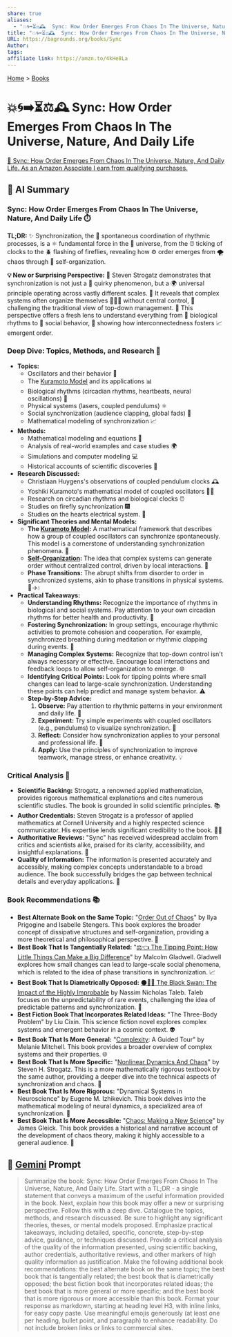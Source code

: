 ```yaml
---
share: true
aliases:
  - "💥🌀➡️⏳⚖️🕰️ ️ Sync: How Order Emerges From Chaos In The Universe, Nature, And Daily Life"
title: "💥🌀➡️⏳⚖️🕰️ ️ Sync: How Order Emerges From Chaos In The Universe, Nature, And Daily Life"
URL: https://bagrounds.org/books/Sync
Author: 
tags: 
affiliate link: https://amzn.to/4kHe8La
---
```

[Home](../index.md) > [Books](./index.md)  
# 💥🌀➡️⏳⚖️🕰️ ️ Sync: How Order Emerges From Chaos In The Universe, Nature, And Daily Life  
[🛒 Sync: How Order Emerges From Chaos In The Universe, Nature, And Daily Life. As an Amazon Associate I earn from qualifying purchases.](https://amzn.to/4kHe8La)  
  
## 🤖 AI Summary  
### Sync: How Order Emerges From Chaos In The Universe, Nature, And Daily Life ⏱️  
**TL;DR:** ✨ Synchronization, the 🤝 spontaneous coordination of rhythmic processes, is a ⚛️ fundamental force in the 🌌 universe, from the ⏰ ticking of clocks to the 🪲 flashing of fireflies, revealing how ⚙️ order emerges from 🌪️ chaos through 💫 self-organization.  
  
**💡 New or Surprising Perspective:** 🤔 Steven Strogatz demonstrates that synchronization is not just a 🤪 quirky phenomenon, but a 🌍 universal principle operating across vastly different scales. 🤯 It reveals that complex systems often organize themselves 🧑‍🤝‍🧑 without central control, 🚧 challenging the traditional view of top-down management. 🔭 This perspective offers a fresh lens to understand everything from 🧬 biological rhythms to 👥 social behavior, 🔗 showing how interconnectedness fosters 📈 emergent order.  
  
### Deep Dive: Topics, Methods, and Research 🔬  
* **Topics:**  
    * Oscillators and their behavior 🔄  
    * The [Kuramoto Model](../topics/kuramoto-model.md) and its applications 📊  
    * Biological rhythms (circadian rhythms, heartbeats, neural oscillations) 🧬  
    * Physical systems (lasers, coupled pendulums) ⚛️  
    * Social synchronization (audience clapping, global fads) 👥  
    * Mathematical modeling of synchronization 📈  
* **Methods:**  
    * Mathematical modeling and equations 📝  
    * Analysis of real-world examples and case studies 🌍  
    * Simulations and computer modeling 💻  
    * Historical accounts of scientific discoveries 📜  
* **Research Discussed:**  
    * Christiaan Huygens's observations of coupled pendulum clocks 🕰️  
    * Yoshiki Kuramoto's mathematical model of coupled oscillators 👨‍🏫  
    * Research on circadian rhythms and biological clocks ⏰  
    * Studies on firefly synchronization 🎆  
    * Studies on the hearts electrical system. 💓  
* **Significant Theories and Mental Models:**  
    * **The [Kuramoto Model](../topics/kuramoto-model.md):** A mathematical framework that describes how a group of coupled oscillators can synchronize spontaneously. This model is a cornerstone of understanding synchronization phenomena. 🔑  
    * **[Self-Organization](../topics/self-organization.md):** The idea that complex systems can generate order without centralized control, driven by local interactions. 🤝  
    * **Phase Transitions:** The abrupt shifts from disorder to order in synchronized systems, akin to phase transitions in physical systems. 🧊->💧  
* **Practical Takeaways:**  
    * **Understanding Rhythms:** Recognize the importance of rhythms in biological and social systems. Pay attention to your own circadian rhythms for better health and productivity. 🛌  
    * **Fostering Synchronization:** In group settings, encourage rhythmic activities to promote cohesion and cooperation. For example, synchronized breathing during meditation or rhythmic clapping during events. 🧘  
    * **Managing Complex Systems:** Recognize that top-down control isn't always necessary or effective. Encourage local interactions and feedback loops to allow self-organization to emerge. 🌐  
    * **Identifying Critical Points:** Look for tipping points where small changes can lead to large-scale synchronization. Understanding these points can help predict and manage system behavior. ⚠️  
    * **Step-by-Step Advice:**  
        1. **Observe:** Pay attention to rhythmic patterns in your environment and daily life. 👀  
        2. **Experiment:** Try simple experiments with coupled oscillators (e.g., pendulums) to visualize synchronization. 🧪  
        3. **Reflect:** Consider how synchronization applies to your personal and professional life. 🤔  
        4. **Apply:** Use the principles of synchronization to improve teamwork, manage stress, or enhance creativity. 💡  
  
### Critical Analysis 🧐  
* **Scientific Backing:** Strogatz, a renowned applied mathematician, provides rigorous mathematical explanations and cites numerous scientific studies. The book is grounded in solid scientific principles. 📚  
* **Author Credentials:** Steven Strogatz is a professor of applied mathematics at Cornell University and a highly respected science communicator. His expertise lends significant credibility to the book. 👨‍🎓  
* **Authoritative Reviews:** "Sync" has received widespread acclaim from critics and scientists alike, praised for its clarity, accessibility, and insightful explanations. 📰  
* **Quality of Information:** The information is presented accurately and accessibly, making complex concepts understandable to a broad audience. The book successfully bridges the gap between technical details and everyday applications. 🌉  
  
### Book Recommendations 📚  
* **Best Alternate Book on the Same Topic:** "[Order Out of Chaos](./order-out-of-chaos.md)" by Ilya Prigogine and Isabelle Stengers. This book explores the broader concept of dissipative structures and self-organization, providing a more theoretical and philosophical perspective. 🌌  
* **Best Book That Is Tangentially Related:** "[⚖️👈 The Tipping Point: How Little Things Can Make a Big Difference](./the-tipping-point.md)" by Malcolm Gladwell. Gladwell explores how small changes can lead to large-scale social phenomena, which is related to the idea of phase transitions in synchronization. 📈  
* **Best Book That Is Diametrically Opposed:** [⚫🦢🎲 The Black Swan: The Impact of the Highly Improbable](./the-black-swan-the-impact-of-the-highly-improbable.md) by Nassim Nicholas Taleb. Taleb focuses on the unpredictability of rare events, challenging the idea of predictable patterns and synchronization. 🦢  
* **Best Fiction Book That Incorporates Related Ideas:** "The Three-Body Problem" by Liu Cixin. This science fiction novel explores complex systems and emergent behavior in a cosmic context. 👽  
* **Best Book That Is More General:** "[Complexity](./complexity.md): A Guided Tour" by Melanie Mitchell. This book provides a broader overview of complex systems and their properties. 🌐  
* **Best Book That Is More Specific:** "[Nonlinear Dynamics And Chaos](./nonlinear-dynamics-and-chaos.md)" by Steven H. Strogatz. This is a more mathematically rigorous textbook by the same author, providing a deeper dive into the technical aspects of synchronization and chaos. 🔢  
* **Best Book That Is More Rigorous:** "Dynamical Systems in Neuroscience" by Eugene M. Izhikevich. This book delves into the mathematical modeling of neural dynamics, a specialized area of synchronization. 🧠  
* **Best Book That Is More Accessible:** "[Chaos: Making a New Science](./chaos.md)" by James Gleick. This book provides a historical and narrative account of the development of chaos theory, making it highly accessible to a general audience. 📖  
  
## 💬 [Gemini](https://gemini.google.com) Prompt  
> Summarize the book: Sync: How Order Emerges From Chaos In The Universe, Nature, And Daily Life. Start with a TL;DR - a single statement that conveys a maximum of the useful information provided in the book. Next, explain how this book may offer a new or surprising perspective. Follow this with a deep dive. Catalogue the topics, methods, and research discussed. Be sure to highlight any significant theories, theses, or mental models proposed. Emphasize practical takeaways, including detailed, specific, concrete, step-by-step advice, guidance, or techniques discussed. Provide a critical analysis of the quality of the information presented, using scientific backing, author credentials, authoritative reviews, and other markers of high quality information as justification. Make the following additional book recommendations: the best alternate book on the same topic; the best book that is tangentially related; the best book that is diametrically opposed; the best fiction book that incorporates related ideas; the best book that is more general or more specific; and the best book that is more rigorous or more accessible than this book. Format your response as markdown, starting at heading level H3, with inline links, for easy copy paste. Use meaningful emojis generously (at least one per heading, bullet point, and paragraph) to enhance readability. Do not include broken links or links to commercial sites.